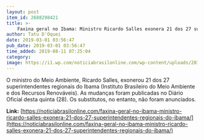 ```yaml
---
layout: post
item_id: 2688298421
title: >-
    Faxina geral no Ibama: Ministro Ricardo Salles exonera 21 dos 27 superintendentes regionais do Ibama
author: Tatu D'Oquei
date: 2019-03-01 03:56:47
pub_date: 2019-03-01 03:56:47
time_added: 2019-08-11 07:25:04
category: 
image: https://i1.wp.com/noticiabrasilonline.com/wp-content/uploads/2019/03/cms-image-000616457.jpg?fit=1200%2C800&ssl=1
---
```


O ministro do Meio Ambiente, Ricardo Salles, exonerou 21 dos 27 superintendentes regionais do Ibama (Instituto Brasileiro do Meio Ambiente e dos Recursos Renováveis). As mudanças foram publicadas no Diário Oficial desta quinta (28). Os substitutos, no entanto, não foram anunciados.

**Link:** [https://noticiabrasilonline.com/faxina-geral-no-ibama-ministro-ricardo-salles-exonera-21-dos-27-superintendentes-regionais-do-ibama/](https://noticiabrasilonline.com/faxina-geral-no-ibama-ministro-ricardo-salles-exonera-21-dos-27-superintendentes-regionais-do-ibama/)

